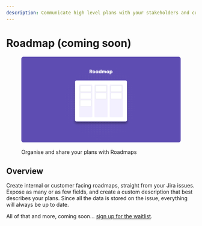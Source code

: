 ```yaml
---
description: Communicate high level plans with your stakeholders and customers.
---
```


# Roadmap (coming soon)

<figure><img src="../.gitbook/assets/Roadmap - Header.png" alt=""><figcaption><p>Organise and share your plans with Roadmaps</p></figcaption></figure>

## Overview

Create internal or customer facing roadmaps, straight from your Jira issues. Expose as many or as few fields, and create a custom description that best describes your plans. Since all the data is stored on the issue, everything will always be up to date.

All of that and more, coming soon... [sign up for the waitlist](https://www.released.so/roadmaps).&#x20;
